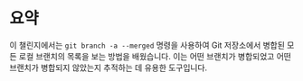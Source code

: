 # 요약

이 챌린지에서는 `git branch -a --merged` 명령을 사용하여 Git 저장소에서 병합된 모든 로컬 브랜치의 목록을 보는 방법을 배웠습니다. 이는 어떤 브랜치가 병합되었고 어떤 브랜치가 병합되지 않았는지 추적하는 데 유용한 도구입니다.
